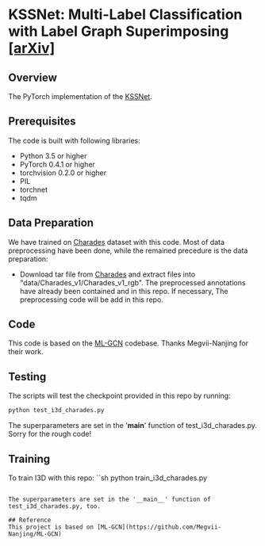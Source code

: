 # KSSNet: Multi-Label Classification with Label Graph Superimposing [[arXiv]](https://arxiv.org/abs/1911.09243)

## Overview

The PyTorch implementation of the [KSSNet](https://arxiv.org/abs/1911.09243).

## Prerequisites

The code is built with following libraries:

- Python 3.5 or higher
- PyTorch 0.4.1 or higher
- torchvision 0.2.0 or higher
- PIL
- torchnet
- tqdm

<!-- For video data pre-processing, you may need [ffmpeg](https://www.ffmpeg.org/). -->

## Data Preparation

We have trained on [Charades](https://deepmind.com/research/open-source/open-source-datasets/kinetics/) dataset with this code. Most of data preprocessing have been done, while the remained precedure is the data preparation:

- Download tar file from [Charades](http://ai2-website.s3.amazonaws.com/data/Charades_v1_rgb.tar) and extract files  into "data/Charades_v1/Charades_v1_rgb". The preprocessed annotations have already been contained and in this repo. If necessary, The preprocessing code will be add in this repo.

## Code

This code is based on the [ML-GCN](https://github.com/Megvii-Nanjing/ML-GCN) codebase. Thanks Megvii-Nanjing for their work.

## Testing 

The scripts will test the checkpoint provided in this repo by running:

```sh
python test_i3d_charades.py
```

The superparameters are set in the '__main__' function of test_i3d_charades.py. Sorry for the rough code!

## Training 

To train I3D with this repo:
``sh
python train_i3d_charades.py
```

The superparameters are set in the '__main__' function of test_i3d_charades.py, too.

## Reference
This project is based on [ML-GCN](https://github.com/Megvii-Nanjing/ML-GCN)